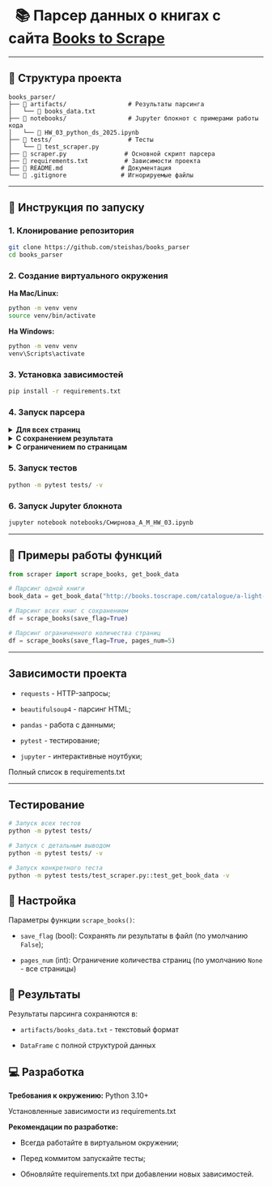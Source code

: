 # &nbsp; 📚 Парсер данных о книгах с сайта [Books to Scrape](https://books.toscrape.com/)

 <hr>
 
## 📁 Структура проекта

```text
books_parser/
├── 📁 artifacts/                 # Результаты парсинга
│   └── 📄 books_data.txt
├── 📁 notebooks/                 # Jupyter блокнот с примерами работы кода
│   └── 📄 HW_03_python_ds_2025.ipynb
├── 📁 tests/                     # Тесты
│   └── 📄 test_scraper.py
├── 📄 scraper.py                # Основной скрипт парсера
├── 📄 requirements.txt          # Зависимости проекта
├── 📄 README.md                # Документация
└── 📄 .gitignore               # Игнорируемые файлы

```
 <hr>
 
## 🚀 Инструкция по запуску

### 1. Клонирование репозитория

```bash
git clone https://github.com/steishas/books_parser
cd books_parser
```
 
### 2. Создание виртуального окружения

**На Mac/Linux:**
```bash
python -m venv venv
source venv/bin/activate
```
**На Windows:**
```bash
python -m venv venv
venv\Scripts\activate
```

### 3. Установка зависимостей
```bash
pip install -r requirements.txt
```
 
### 4. Запуск парсера

<details>
<summary><b>Для всех страниц</b></summary>
  
```bash
python scraper.py
```
</details>

<details>
<summary><b>С сохранением результата</b></summary>

```bash
python -c "from scraper import scrape_books; scrape_books(save_flag=True)"
```
</details>
  
 <details>
<summary><b>С ограничением по страницам</b></summary>

```bash
python -c "from scraper import scrape_books; scrape_books(save_flag=True, pages_num=3)"
```
</details>

### 5. Запуск тестов

```bash
python -m pytest tests/ -v
```

### 6. Запуск Jupyter блокнота

```bash
jupyter notebook notebooks/Смирнова_А_М_HW_03.ipynb
```
<hr>

## 🚀 **Примеры работы функций**

```python
from scraper import scrape_books, get_book_data

# Парсинг одной книги
book_data = get_book_data("http://books.toscrape.com/catalogue/a-light-in-the-attic_1000/index.html")

# Парсинг всех книг с сохранением
df = scrape_books(save_flag=True)

# Парсинг ограниченного количества страниц
df = scrape_books(save_flag=True, pages_num=5)
```
<hr>

## Зависимости проекта

- `requests` - HTTP-запросы;

- `beautifulsoup4` - парсинг HTML;

- `pandas` - работа с данными;

- `pytest` - тестирование;

- `jupyter` - интерактивные ноутбуки;

Полный список в requirements.txt
<hr>

## Тестирование
```bash
# Запуск всех тестов
python -m pytest tests/

# Запуск с детальным выводом
python -m pytest tests/ -v

# Запуск конкретного теста
python -m pytest tests/test_scraper.py::test_get_book_data -v
```
## 🔧 Настройка

Параметры функции `scrape_books()`:
- `save_flag` (bool): Сохранять ли результаты в файл (по умолчанию `False`);

- `pages_num` (int): Ограничение количества страниц (по умолчанию `None` - все страницы)

## 📄 Результаты

Результаты парсинга сохраняются в:

- `artifacts/books_data.txt` - текстовый формат

- `DataFrame` с полной структурой данных

## 💻 Разработка

**Требования к окружению:**
Python 3.10+

Установленные зависимости из requirements.txt

**Рекомендации по разработке:**

- Всегда работайте в виртуальном окружении;

- Перед коммитом запускайте тесты;

- Обновляйте requirements.txt при добавлении новых зависимостей.
  


